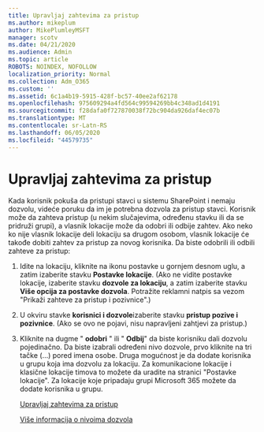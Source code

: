 ```yaml
---
title: Upravljaj zahtevima za pristup
ms.author: mikeplum
author: MikePlumleyMSFT
manager: scotv
ms.date: 04/21/2020
ms.audience: Admin
ms.topic: article
ROBOTS: NOINDEX, NOFOLLOW
localization_priority: Normal
ms.collection: Adm_O365
ms.custom: ''
ms.assetid: 6c1a4b19-5915-428f-bc57-40ee2af62178
ms.openlocfilehash: 975609294a4fd564c99594269bb4c348ad1d4191
ms.sourcegitcommit: f28dafa0f727870038f72bc904da926daf4ec07b
ms.translationtype: MT
ms.contentlocale: sr-Latn-RS
ms.lasthandoff: 06/05/2020
ms.locfileid: "44579735"
---
```

# <a name="manage-access-requests"></a>Upravljaj zahtevima za pristup

Kada korisnik pokuša da pristupi stavci u sistemu SharePoint i nemaju dozvolu, videće poruku da im je potrebna dozvola za pristup stavci. Korisnik može da zahteva pristup (u nekim slučajevima, određenu stavku ili da se pridruži grupi), a vlasnik lokacije može da odobri ili odbije zahtev. Ako neko ko nije vlasnik lokacije deli lokaciju sa drugom osobom, vlasnik lokacije će takođe dobiti zahtev za pristup za novog korisnika. Da biste odobrili ili odbili zahteve za pristup:
  
1. Idite na lokaciju, kliknite na ikonu postavke u gornjem desnom uglu, a zatim izaberite stavku **Postavke lokacije**. (Ako ne vidite postavke lokacije, izaberite stavku **dozvole za lokaciju**, a zatim izaberite stavku **Više opcija za postavke dozvola**. Potražite reklamni natpis sa vezom "Prikaži zahteve za pristup i pozivnice".)
    
2. U okviru stavke **korisnici i dozvole**izaberite stavku **pristup pozive i pozivnice**. (Ako se ovo ne pojavi, nisu napravljeni zahtjevi za pristup.)
    
3. Kliknite na dugme " **odobri** " ili " **Odbij**" da biste korisniku dali dozvolu pojedinačno. Da biste izabrali određeni nivo dozvole, prvo kliknite na tri tačke (...) pored imena osobe. Druga mogućnost je da dodate korisnika u grupu koja ima dozvolu za lokaciju. Za komunikacione lokacije i klasične lokacije timova to možete da uradite na stranici "Postavke lokacije". Za lokacije koje pripadaju grupi Microsoft 365 možete da dodate korisnika u grupu.
    
    [Upravljaj zahtevima za pristup](https://go.microsoft.com/fwlink/?linkid=2008747)
    
    [Više informacija o nivoima dozvola](https://go.microsoft.com/fwlink/?linkid=867071)
    

